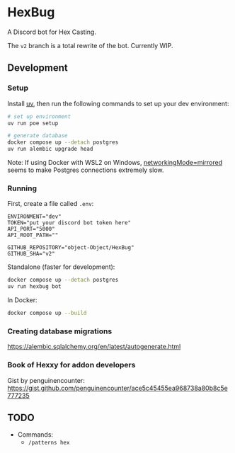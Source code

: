 # HexBug

A Discord bot for Hex Casting.

The `v2` branch is a total rewrite of the bot. Currently WIP.

## Development

### Setup

Install [uv](https://docs.astral.sh/uv/), then run the following commands to set up your dev environment:

```sh
# set up environment
uv run poe setup

# generate database
docker compose up --detach postgres
uv run alembic upgrade head
```

Note: If using Docker with WSL2 on Windows, [networkingMode=mirrored](https://learn.microsoft.com/en-us/windows/wsl/networking#mirrored-mode-networking) seems to make Postgres connections extremely slow.

### Running

First, create a file called `.env`:

```
ENVIRONMENT="dev"
TOKEN="put your discord bot token here"
API_PORT="5000"
API_ROOT_PATH=""

GITHUB_REPOSITORY="object-Object/HexBug"
GITHUB_SHA="v2"
```

Standalone (faster for development):

```sh
docker compose up --detach postgres
uv run hexbug bot
```

In Docker:

```sh
docker compose up --build
```

### Creating database migrations

https://alembic.sqlalchemy.org/en/latest/autogenerate.html

### Book of Hexxy for addon developers

Gist by penguinencounter: https://gist.github.com/penguinencounter/ace5c45455ea968738a80b8c5e777235

## TODO

- Commands:
  - `/patterns hex`
